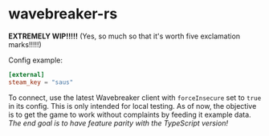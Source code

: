 # wavebreaker-rs
**EXTREMELY WIP!!!!!** (Yes, so much so that it's worth five exclamation marks!!!!!)

Config example:
```toml
[external]
steam_key = "saus"
```

To connect, use the latest Wavebreaker client with ``forceInsecure`` set to ``true`` in its config. This is only intended for local testing.
As of now, the objective is to get the game to work without complaints by feeding it example data. *The end goal is to have feature parity with the TypeScript version!*